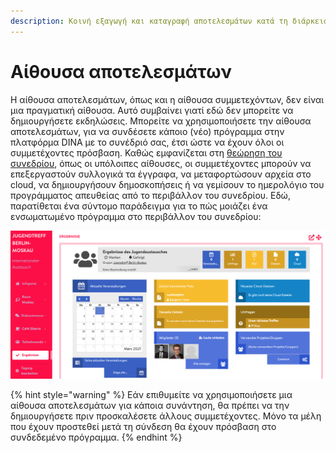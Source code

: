 ```yaml
---
description: Κοινή εξαγωγή και καταγραφή αποτελεσμάτων κατά τη διάρκεια του συνεδρίου
---
```


# Αίθουσα αποτελεσμάτων

Η αίθουσα αποτελεσμάτων, όπως και η αίθουσα συμμετεχόντων, δεν είναι μια πραγματική αίθουσα. Αυτό συμβαίνει γιατί εδώ δεν μπορείτε να δημιουργήσετε εκδηλώσεις. Μπορείτε να χρησιμοποιήσετε την αίθουσα αποτελεσμάτων, για να συνδέσετε κάποιο \(νέο\) πρόγραμμα στην πλατφόρμα DINA με το συνέδριό σας, έτσι ώστε να έχουν όλοι οι συμμετέχοντες πρόσβαση. Καθώς εμφανίζεται στη [θεώρηση του συνεδρίου](https://app.gitbook.com/@dina-international/s/manual/v/gre/funktionalitaeten/uebersicht/tagungsansicht), όπως οι υπόλοιπες αίθουσες, οι συμμετέχοντες μπορούν να επεξεργαστούν συλλογικά τα έγγραφα, να μεταφορτώσουν αρχεία στο cloud, να δημιουργήσουν δημοσκοπήσεις ή να γεμίσουν το ημερολόγιο του προγράμματος απευθείας από το περιβάλλον του συνεδρίου. Εδώ, παρατίθεται ένα σύντομο παράδειγμα για το πώς μοιάζει ένα ενσωματωμένο πρόγραμμα στο περιβάλλον του συνεδρίου:

![&#x3A0;&#x3B1;&#x3C1;&#x3AC;&#x3B4;&#x3B5;&#x3B9;&#x3B3;&#x3BC;&#x3B1; &#x3BC;&#x3B9;&#x3B1;&#x3C2; &#x3B1;&#x3AF;&#x3B8;&#x3BF;&#x3C5;&#x3C3;&#x3B1;&#x3C2; &#x3B1;&#x3C0;&#x3BF;&#x3C4;&#x3B5;&#x3BB;&#x3B5;&#x3C3;&#x3BC;&#x3AC;&#x3C4;&#x3C9;&#x3BD;](../../.gitbook/assets/ergebnisraum.png)

{% hint style="warning" %}
Εάν επιθυμείτε να χρησιμοποιήσετε μια αίθουσα αποτελεσμάτων για κάποια συνάντηση, θα πρέπει να την δημιουργήσετε πριν προσκαλέσετε άλλους συμμετέχοντες. Μόνο τα μέλη που έχουν προστεθεί μετά τη σύνδεση θα έχουν πρόσβαση στο συνδεδεμένο πρόγραμμα.
{% endhint %}

